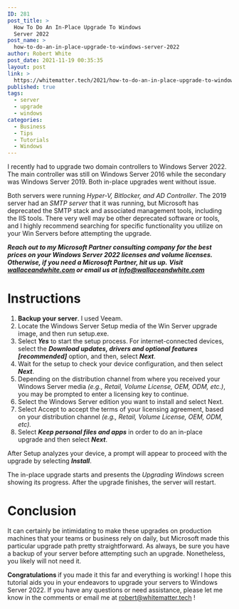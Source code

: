 ```yaml
---
ID: 281
post_title: >
  How To Do An In-Place Upgrade To Windows
  Server 2022
post_name: >
  how-to-do-an-in-place-upgrade-to-windows-server-2022
author: Robert White
post_date: 2021-11-19 00:35:35
layout: post
link: >
  https://whitematter.tech/2021/how-to-do-an-in-place-upgrade-to-windows-server-2022/
published: true
tags:
  - server
  - upgrade
  - windows
categories:
  - Business
  - Tips
  - Tutorials
  - Windows
---
```

<!-- wp:paragraph {"dropCap":true} -->
<p class="has-drop-cap">I recently had to upgrade two domain controllers to <span class="has-inline-color has-vivid-purple-color">Windows Server 2022</span>. The main controller was still on <span class="has-inline-color has-vivid-purple-color">Windows Server 2016</span> while the secondary was <span class="has-inline-color has-vivid-purple-color">Windows Server 2019</span>. Both <span class="has-inline-color has-vivid-red-color">in-place upgrades</span> went without issue. </p>
<!-- /wp:paragraph -->

<!-- wp:paragraph -->
<p>Both servers were running <em>Hyper-V, Bitlocker, and AD Controller</em>. The <span class="has-inline-color has-vivid-purple-color">2019</span> server had an <em>SMTP server</em> that it was running, but Microsoft has deprecated the SMTP stack and associated management tools, including the IIS tools. There very well may be other deprecated software or tools, and I highly recommend searching for specific functionality you utilize on your Win Servers before attempting the upgrade.</p>
<!-- /wp:paragraph -->

<!-- wp:paragraph -->
<p><strong><em>Reach out to my <span class="has-inline-color has-vivid-cyan-blue-color">Microsoft Partner</span> consulting company for the best prices on your <span class="has-inline-color has-vivid-purple-color">Windows Server 2022</span> licenses and volume licenses. Otherwise, if you need a  <strong><em><span class="has-inline-color has-vivid-cyan-blue-color">Microsoft Partner</span></em></strong>, hit us up.</em></strong> <strong><em>Visit <a href="https://wallaceandwhite.com" target="_blank" rel="noreferrer noopener">wallaceandwhite.com</a> or email us at <a href="mailto:info@wallaceandwhite.com" target="_blank" rel="noreferrer noopener">info@wallaceandwhite.com</a></em></strong></p>
<!-- /wp:paragraph -->

<!-- wp:heading {"level":1} -->
<h1>Instructions</h1>
<!-- /wp:heading -->

<!-- wp:list {"ordered":true} -->
<ol><li><strong>Backup your server</strong>. I used <span class="has-inline-color has-vivid-green-cyan-color">Veeam</span>.</li><li>Locate the <span class="has-inline-color has-vivid-purple-color">Windows Server Setup</span> media of the <span class="has-inline-color has-vivid-purple-color">Win Server</span> upgrade image, and then run&nbsp;setup.exe.&nbsp;</li><li>Select<strong><em> Yes</em></strong> to start the setup process. For internet-connected devices, select the <strong><em>Download updates, drivers and optional features [recommended]</em></strong> option, and then, select <strong><em>Next</em></strong>.</li><li>Wait for the setup to check your device configuration, and then select <em><strong>Next</strong></em>.</li><li>Depending on the distribution channel from where you received your <span class="has-inline-color has-vivid-purple-color">Windows Server</span> media <em>(e.g., Retail, Volume License, OEM, ODM, etc.)</em>, you may be prompted to enter a licensing key to continue.</li><li>Select the <span class="has-inline-color has-vivid-purple-color">Windows Server</span> edition you want to install&nbsp;and&nbsp;select Next.</li><li>Select Accept to accept the terms of your licensing agreement, based on your distribution channel<em> (e.g., Retail, Volume License, OEM, ODM, etc).</em></li><li>Select <em><strong>Keep personal files and apps</strong></em> in order to do an <span class="has-inline-color has-vivid-red-color">in-place upgrade</span>&nbsp;and then select <strong><em>Next</em></strong>.</li></ol>
<!-- /wp:list -->

<!-- wp:paragraph -->
<p>After Setup analyzes your device, a prompt will appear to proceed with the upgrade by selecting <strong><em>Install</em></strong>.</p>
<!-- /wp:paragraph -->

<!-- wp:paragraph -->
<p>The<span class="has-inline-color has-vivid-red-color"> in-place upgrade</span> starts and presents the <em>Upgrading Windows</em> screen showing its progress. After the upgrade finishes, the server will restart.</p>
<!-- /wp:paragraph -->

<!-- wp:heading {"level":1} -->
<h1>Conclusion</h1>
<!-- /wp:heading -->

<!-- wp:paragraph -->
<p>It can certainly be intimidating to make these upgrades on production machines that your teams or business rely on daily, but Microsoft made this particular upgrade path pretty straightforward. As always, be sure you have a backup of your server before attempting such an upgrade. Nonetheless, you likely will not need it.</p>
<!-- /wp:paragraph -->

<!-- wp:paragraph -->
<p><strong>Congratulations </strong>if you made it this far and everything is working! I hope this tutorial aids you in your endeavors to upgrade your servers to <span class="has-inline-color has-vivid-purple-color">Windows Server 2022</span>. If you have any questions or need assistance, please let me know in the comments or email me at <a href="mailto:robert@whitematter.tech" target="_blank" rel="noreferrer noopener">robert@whitematter.tech</a> !</p>
<!-- /wp:paragraph -->